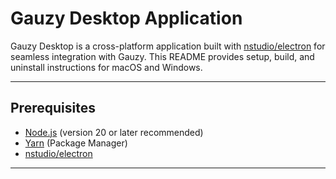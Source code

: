 # Gauzy Desktop Application

Gauzy Desktop is a cross-platform application built with [nstudio/electron](https://github.com/nstudio/xplat) for seamless integration with Gauzy. This README provides setup, build, and uninstall instructions for macOS and Windows.

---

## Prerequisites

- [Node.js](https://nodejs.org/) (version 20 or later recommended)
- [Yarn](https://yarnpkg.com/) (Package Manager)
- [nstudio/electron](https://github.com/nstudio/xplat)

---
